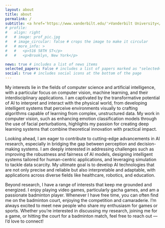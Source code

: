 ```yaml
---
layout: about
title: about
permalink: /
subtitle: <a href='https://www.vanderbilt.edu/'>Vanderbilt University</a>
# profile:
#   align: right
#   # image: prof_pic.jpg
#   # image_circular: false # crops the image to make it circular
#   # more_info: >
#   #   <p>516 58TH ST</p>
#   #   <p>Brooklyn, New York</p>

news: true # includes a list of news items
selected_papers: False # includes a list of papers marked as "selected={true}"
social: true # includes social icons at the bottom of the page
---
```


My  interests lie in the fields of computer science and artificial intelligence, with a particular focus on computer vision, machine learning, and their interdisciplinary applications. I am captivated by the transformative potential of AI to interpret and interact with the physical world, from developing intelligent systems that perceive environments visually to crafting algorithms capable of learning from complex, unstructured data. My work in computer vision, such as enhancing emotion classification models through the use of facial perturbations, highlights my passion for creating deep learning systems that combine theoretical innovation with practical impact.

Looking ahead, I am eager to contribute to cutting-edge advancements in AI research, especially in bridging the gap between perception and decision-making systems. I am deeply interested in addressing challenges such as improving the robustness and fairness of AI models, designing intelligent systems tailored for human-centric applications, and leveraging simulation to tackle data scarcity. My ultimate goal is to develop AI technologies that are not only precise and reliable but also interpretable and adaptable, with applications across diverse fields like healthcare, robotics, and education.

Beyond research, I have a range of interests that keep me grounded and energized. I enjoy playing video games, particularly gacha games, and am a passionate badminton player. Whenever I have free time, you can often find me on the badminton court, enjoying the competition and camaraderie. I’m always excited to meet new people who share my enthusiasm for games or sports. Whether you’re interested in discussing my research, joining me for a game, or hitting the court for a badminton match, feel free to reach out — I’d love to connect!


